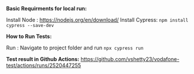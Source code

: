 **Basic Requirments for local run:**

Install Node :  https://nodejs.org/en/download/
Install Cypress: `npm install cypress --save-dev`

**How to Run Tests:**

Run : Navigate to project folder and run `npx cypress run`

**Test result in Github Actions:**
https://github.com/vshetty23/vodafone-test/actions/runs/2520447255
